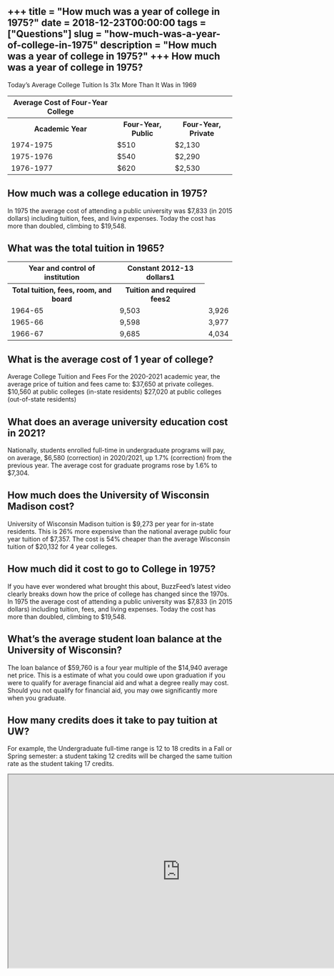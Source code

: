+++
title = "How much was a year of college in 1975?"
date = 2018-12-23T00:00:00
tags = ["Questions"]
slug = "how-much-was-a-year-of-college-in-1975"
description = "How much was a year of college in 1975?"
+++
How much was a year of college in 1975?
---------------------------------------

Today’s Average College Tuition Is 31x More Than It Was in 1969

<table><tr><th>Average Cost of Four-Year College</th></tr><tr><th>Academic Year</th><th>Four-Year, Public</th><th>Four-Year, Private</th></tr><tr><td>1974-1975</td><td>$510</td><td>$2,130</td></tr><tr><td>1975-1976</td><td>$540</td><td>$2,290</td></tr><tr><td>1976-1977</td><td>$620</td><td>$2,530</td></tr></table>

How much was a college education in 1975?
-----------------------------------------

In 1975 the average cost of attending a public university was $7,833 (in 2015 dollars) including tuition, fees, and living expenses. Today the cost has more than doubled, climbing to $19,548.

What was the total tuition in 1965?
-----------------------------------

<table><tr><th>Year and control of institution</th><th>Constant 2012-13 dollars1</th></tr><tr><th>Total tuition, fees, room, and board</th><th>Tuition and required fees2</th></tr><tr><td>1964-65</td><td>9,503</td><td>3,926</td></tr><tr><td>1965-66</td><td>9,598</td><td>3,977</td></tr><tr><td>1966-67</td><td>9,685</td><td>4,034</td></tr></table>

What is the average cost of 1 year of college?
----------------------------------------------

Average College Tuition and Fees For the 2020-2021 academic year, the average price of tuition and fees came to: $37,650 at private colleges. $10,560 at public colleges (in-state residents) $27,020 at public colleges (out-of-state residents)

What does an average university education cost in 2021?
-------------------------------------------------------

Nationally, students enrolled full-time in undergraduate programs will pay, on average, $6,580 (correction) in 2020/2021, up 1.7% (correction) from the previous year. The average cost for graduate programs rose by 1.6% to $7,304.

How much does the University of Wisconsin Madison cost?
-------------------------------------------------------

University of Wisconsin Madison tuition is $9,273 per year for in-state residents. This is 26% more expensive than the national average public four year tuition of $7,357. The cost is 54% cheaper than the average Wisconsin tuition of $20,132 for 4 year colleges.

How much did it cost to go to College in 1975?
----------------------------------------------

If you have ever wondered what brought this about, BuzzFeed’s latest video clearly breaks down how the price of college has changed since the 1970s. In 1975 the average cost of attending a public university was $7,833 (in 2015 dollars) including tuition, fees, and living expenses. Today the cost has more than doubled, climbing to $19,548.

What’s the average student loan balance at the University of Wisconsin?
-----------------------------------------------------------------------

The loan balance of $59,760 is a four year multiple of the $14,940 average net price. This is a estimate of what you could owe upon graduation if you were to qualify for average financial aid and what a degree really may cost. Should you not qualify for financial aid, you may owe significantly more when you graduate.

How many credits does it take to pay tuition at UW?
---------------------------------------------------

For example, the Undergraduate full-time range is 12 to 18 credits in a Fall or Spring semester: a student taking 12 credits will be charged the same tuition rate as the student taking 17 credits.

<iframe allow="accelerometer; autoplay; clipboard-write; encrypted-media; gyroscope; picture-in-picture" allowfullscreen="" class="__youtube_prefs__  epyt-is-override  no-lazyload" data-no-lazy="1" data-origheight="433" data-origwidth="770" data-skipgform_ajax_framebjll="" height="433" id="_ytid_22899" loading="lazy" src="https://www.youtube.com/embed/6QDdncqvzD0?enablejsapi=1&autoplay=0&cc_load_policy=0&cc_lang_pref=&iv_load_policy=1&loop=0&modestbranding=0&rel=1&fs=1&playsinline=0&autohide=2&theme=dark&color=red&controls=1&" title="YouTube player" width="770"></iframe>